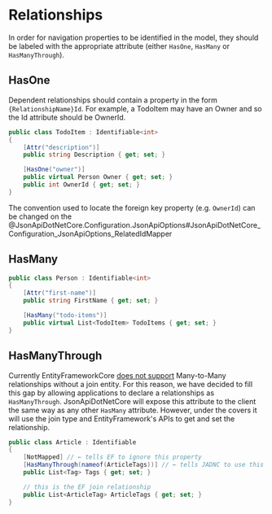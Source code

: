 # Relationships

In order for navigation properties to be identified in the model, 
they should be labeled with the appropriate attribute (either `HasOne`, `HasMany` or `HasManyThrough`).

## HasOne

Dependent relationships should contain a property in the form `{RelationshipName}Id`. 
For example, a TodoItem may have an Owner and so the Id attribute should be OwnerId.

```c#
public class TodoItem : Identifiable<int>
{
    [Attr("description")]
    public string Description { get; set; }

    [HasOne("owner")]
    public virtual Person Owner { get; set; }
    public int OwnerId { get; set; }
}
```

The convention used to locate the foreign key property (e.g. `OwnerId`) can be changed on
the @JsonApiDotNetCore.Configuration.JsonApiOptions#JsonApiDotNetCore_Configuration_JsonApiOptions_RelatedIdMapper

## HasMany

```c#
public class Person : Identifiable<int>
{
    [Attr("first-name")]
    public string FirstName { get; set; }

    [HasMany("todo-items")]
    public virtual List<TodoItem> TodoItems { get; set; }
}
```

## HasManyThrough

Currently EntityFrameworkCore [does not support](https://github.com/aspnet/EntityFrameworkCore/issues/1368) Many-to-Many relationships without a join entity. 
For this reason, we have decided to fill this gap by allowing applications to declare a relationships as `HasManyThrough`. 
JsonApiDotNetCore will expose this attribute to the client the same way as any other `HasMany` attribute.
However, under the covers it will use the join type and EntityFramework's APIs to get and set the relationship.

```c#
public class Article : Identifiable
{
    [NotMapped] // ← tells EF to ignore this property
    [HasManyThrough(nameof(ArticleTags))] // ← tells JADNC to use this as an alias to ArticleTags.Tags
    public List<Tag> Tags { get; set; }

    // this is the EF join relationship
    public List<ArticleTag> ArticleTags { get; set; }
}
```
